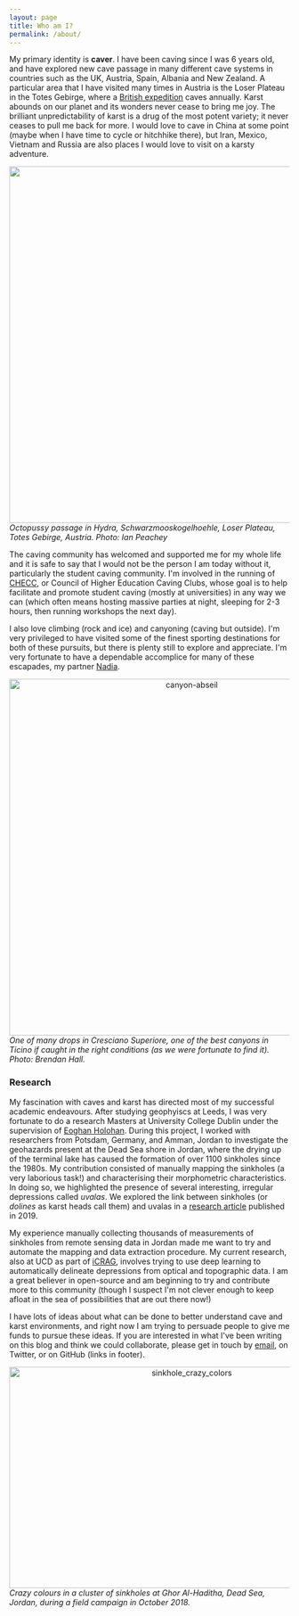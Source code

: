 ```yaml
---
layout: page
title: Who am I?
permalink: /about/
---
```


My primary identity is **caver**. I have been caving since I was 6 years old, and have explored new cave passage in many different cave systems in countries such as the UK, Austria, Spain, Albania and New Zealand. A particular area that I have visited many times in Austria is the Loser Plateau in the Totes Gebirge, where a [British expedition](http://expo.survex.com/) caves annually. Karst abounds on our planet and its wonders never cease to bring me joy. The brilliant unpredictability of karst is a drug of the most potent variety; it never ceases to pull me back for more. I would love to cave in China at some point (maybe when I have time to cycle or hitchhike there), but Iran, Mexico, Vietnam and Russia are also places I would love to visit on a karsty adventure. 

<p><center><img src="https://cdn.imaggeo.egu.eu/media/avatars/2019/08/07/0607a3794548d4db564f440e041f1106.jpg" width="640" /></center>
    <i>Octopussy passage in Hydra, Schwarzmooskogelhoehle, Loser Plateau, Totes Gebirge, Austria. Photo: Ian Peachey</i></p>

The caving community has welcomed and supported me for my whole life and it is safe to say that I would not be the person I am today without it, particularly the student caving community. I'm involved in the running of [CHECC](https://checc.org/), or Council of Higher Education Caving Clubs, whose goal is to help facilitate and promote student caving (mostly at universities) in any way we can (which often means hosting massive parties at night, sleeping for 2-3 hours, then running workshops the next day).

I also love climbing (rock and ice) and canyoning (caving but outside). I'm very privileged to have visited some of the finest sporting destinations for both of these pursuits, but there is plenty still to explore and appreciate. I'm very fortunate to have a dependable accomplice for many of these escapades, my partner [Nadia](https://www.instagram.com/_tiny_woman/). 

<p><center><img src="https://ulsa.org.uk/wp-content/uploads/2019/08/P8157028-1024x635.jpg" width="640" alt="canyon-abseil"></center>
    <i>One of many drops in Cresciano Superiore, one of the best canyons in Ticino if caught in the right conditions (as we were fortunate to find it). Photo: Brendan Hall.</i></p>

### Research

My fascination with caves and karst has directed most of my successful academic endeavours. After studying geophyiscs at Leeds, I was very fortunate to do a research Masters at University College Dublin under the supervision of [Eoghan Holohan](https://people.ucd.ie/eoghan.holohan). During this project, I worked with researchers from Potsdam, Germany, and Amman, Jordan to investigate the geohazards present at the Dead Sea shore in Jordan, where the drying up of the terminal lake has caused the formation of over 1100 sinkholes since the 1980s. My contribution consisted of manually mapping the sinkholes (a very laborious task!) and characterising their morphometric characteristics. In doing so, we highlighted the presence of several interesting, irregular depressions called *uvalas*. We explored the link between sinkholes (or *dolines* as karst heads call them) and uvalas in a [research article](https://www.solid-earth.net/10/1451/2019/) published in 2019.

My experience manually collecting thousands of measurements of sinkholes from remote sensing data in Jordan made me want to try and automate the mapping and data extraction procedure. My current research, also at UCD as part of [iCRAG](https://www.icrag-centre.org/), involves trying to use deep learning to automatically delineate depressions from optical and topographic data. I am a great believer in open-source and am beginning to try and contribute more to this community (though I suspect I'm not clever enough to keep afloat in the sea of possibilities that are out there now!)

I have lots of ideas about what can be done to better understand cave and karst environments, and right now I am trying to persuade people to give me funds to pursue these ideas. If you are interested in what I've been writing on this blog and think we could collaborate, please get in touch by [email](emailto:robert.watson@ucd.ie), on Twitter, or on GitHub (links in footer).

<p><center><img src="https://live.staticflickr.com/65535/49655811543_0f685240b7_w.jpg" width="640" height="397" alt="sinkhole_crazy_colors"></center>
    <i>Crazy colours in a cluster of sinkholes at Ghor Al-Haditha, Dead Sea, Jordan, during a field campaign in October 2018.</i></p>
